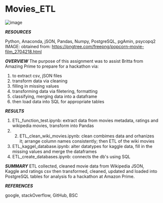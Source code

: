 # Movies_ETL

![image](https://user-images.githubusercontent.com/90135381/158722665-eb2e3b03-0a74-4629-b547-44f6b8eb2c6e.jpeg)



***RESOURCES***

Python, Anaconda, jSON, Pandas, Numpy, PostgreSQL, pgAmin, psycopq2
IMAGE: obtained from: https://pngtree.com/freepng/popcorn-movie-film_2704218.html

***OVERVIEW***
The purpose of this assignment was to assist Britta from Amazing Prime to prepare for a hackathon via:
1. to extract csv, jSON files 
2. transform data via cleaning 
3. filling in missing values 
4. transforming data via filetering, formatting
5. classifying, merging data into a dataframe
6. then load data into SQL for appropriate tables


***RESULTS***
1. ETL_function_test.ipynb: extract data from movies metadata, ratings and wikipedia movies, transform into Pandas
2. 2. ETL_clean_wiki_movies.ipynb: clean combimes data and orhanizes it; arrange column names consistently; then ETL of the wiki movies
3. ETL_kaggel_database.ipynb: alter datatypes for kaggle data, fill in the missing values and merge the dataframes
4. ETL_create_databases.ipynb: connects the db's using SQL


***SUMMARY***
ETL collected, cleaned movie data from Wikipedia JSON, Kaggle and ratings csv then transformed, cleaned, updated and loaded into PostgreSQL tables for analysis fo a hackathon at Amazon Prime.


***REFERENCES*** 

google, stackOverflow, GitHub, BSC
